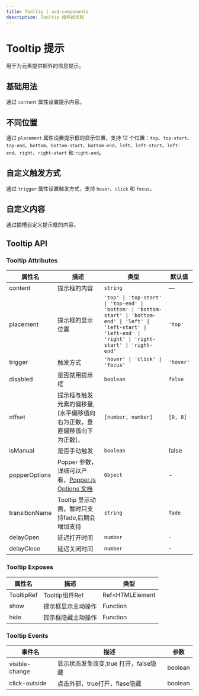 ```yaml
---
title: Tooltip | asd-components
description: Tooltip 组件的文档
---
```


# Tooltip 提示

用于为元素提供额外的信息提示。

## 基础用法

通过 `content` 属性设置提示内容。

<preview path="../demo/Tooltip/Basic.vue" language="vue"></preview>

## 不同位置

通过 `placement` 属性设置提示框的显示位置，支持 12 个位置：`top`、`top-start`、`top-end`、`bottom`、`bottom-start`、`bottom-end`、`left`、`left-start`、`left-end`、`right`、`right-start` 和 `right-end`。

<preview path="../demo/Tooltip/Placement.vue" language="vue"></preview>

## 自定义触发方式

通过 `trigger` 属性设置触发方式，支持 `hover`、`click` 和 `focus`。

<preview path="../demo/Tooltip/Trigger.vue" language="vue"></preview>

## 自定义内容

通过插槽自定义提示框的内容。

<preview path="../demo/Tooltip/CustomContent.vue" language="vue"></preview>

## Tooltip API

### Tooltip Attributes

| 属性名         | 描述                       | 类型                       | 默认值    |
| -------------- | -------------------------- | -------------------------- | --------- |
| content        | 提示框的内容               | `string`                   | —         |
| placement      | 提示框的显示位置           | `'top' \| 'top-start' \| 'top-end' \| 'bottom' \| 'bottom-start' \| 'bottom-end' \| 'left' \| 'left-start' \| 'left-end' \| 'right' \| 'right-start' \| 'right-end'` | `'top'`   |
| trigger        | 触发方式                   | `'hover' \| 'click' \| 'focus'` | `'hover'` |
| disabled       | 是否禁用提示框             | `boolean`                  | `false`   |
| offset         | 提示框与触发元素的偏移量,[水平偏移值向右为正数，垂直偏移值向下为正数]，   | `[number, number]`                   | `[0, 8]`      |
| isManual         | 是否手动触发   | `boolean`                   | false      |
| popperOptions         | Popper 参数，详细可以产看，[Popper.js Options 文档](https://popper.js.org/docs/v2/constructors/#options)   | `Object`        | -     |
| transitionName         | Tooltip 显示动画，暂时只支持fade,后期会增加支持   | `string`        | `fade`     |
| delayOpen         | 延迟打开时间   | `number`        | `-`     |
| delayClose         | 延迟关闭时间   | `number`        | `-`     |



### Tooltip Exposes

| 属性名         | 描述                       | 类型                       |
| -------------- | -------------------------- | -------------------------- |
| TooltipRef           | Tooltip组件Ref           |     Ref<HTMLElement | null>      |
| show           | 提示框显示主动操作           | Function                         |
| hide           | 提示框隐藏主动操作         | Function                         |

### Tooltip Events 
| 事件名         | 描述                       | 参数                       |
| -------------- | -------------------------- | -------------------------- |
| visible-change           | 显示状态发生改变,true 打开，false隐藏           |     boolean                    |
| click-outside          | 点击外部，true打开，flase隐藏           | boolean                         |